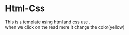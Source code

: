 # Html-Css
This is a template  using html and css use .<br>
when we click on the read more it change the color(yellow)
